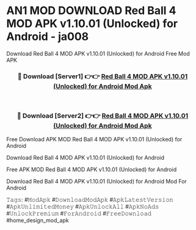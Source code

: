 # AN1 MOD DOWNLOAD Red Ball 4 MOD APK v1.10.01 (Unlocked) for Android - ja008
Download Red Ball 4 MOD APK v1.10.01 (Unlocked) for Android Free Mod APK

<div align="center">
<h3>🔴 Download [Server1] 👉👉 <a href="https://apk-comot.site?title=Red_Ball_4_MOD_APK_v1.10.01_(Unlocked)_for_Android">Red Ball 4 MOD APK v1.10.01 (Unlocked) for Android Mod Apk</a></h3><br>

<h3>🔴 Download [Server2] 👉👉 <a href="https://apk-comot.site?title=Red_Ball_4_MOD_APK_v1.10.01_(Unlocked)_for_Android">Red Ball 4 MOD APK v1.10.01 (Unlocked) for Android Mod Apk</a></h3>
</div>


Free Download APK MOD Red Ball 4 MOD APK v1.10.01 (Unlocked) for Android

Download Red Ball 4 MOD APK v1.10.01 (Unlocked) for Android 

Free APK MOD Red Ball 4 MOD APK v1.10.01 (Unlocked) for Android 

Download Red Ball 4 MOD APK v1.10.01 (Unlocked) for Android Mod For Android

𝚃𝚊𝚐𝚜: #𝙼𝚘𝚍𝙰𝚙𝚔 #𝙳𝚘𝚠𝚗𝚕𝚘𝚊𝚍𝙼𝚘𝚍𝙰𝚙𝚔 #𝙰𝚙𝚔𝙻𝚊𝚝𝚎𝚜𝚝𝚅𝚎𝚛𝚜𝚒𝚘𝚗 #𝙰𝚙𝚔𝚄𝚗𝚕𝚒𝚖𝚒𝚝𝚎𝚍𝙼𝚘𝚗𝚎𝚢 #𝙰𝚙𝚔𝚄𝚗𝚕𝚘𝚌𝚔𝙰𝚕𝚕 #𝙰𝚙𝚔𝙽𝚘𝙰𝚍𝚜 #𝚄𝚗𝚕𝚘𝚌𝚔𝙿𝚛𝚎𝚖𝚒𝚞𝚖 #𝙵𝚘𝚛𝙰𝚗𝚍𝚛𝚘𝚒𝚍 #𝙵𝚛𝚎𝚎𝙳𝚘𝚠𝚗𝚕𝚘𝚊𝚍 #home_design_mod_apk
